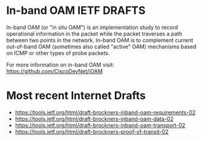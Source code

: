 # In-band OAM IETF DRAFTS

In-band OAM (or "in situ OAM") is an implementation study to record operational
information in the packet while the packet traverses a path between two points
in the network. In-band OAM is to complement current out-of-band OAM (sometimes
also called "active" OAM) mechanisms based on ICMP or other types of probe
packets.

For more information on in-band OAM visit:
https://github.com/CiscoDevNet/iOAM

# Most recent Internet Drafts

 - https://tools.ietf.org/html/draft-brockners-inband-oam-requirements-02
 - https://tools.ietf.org/html/draft-brockners-inband-oam-data-02
 - https://tools.ietf.org/html/draft-brockners-inband-oam-transport-02
 - https://tools.ietf.org/html/draft-brockners-proof-of-transit-02
